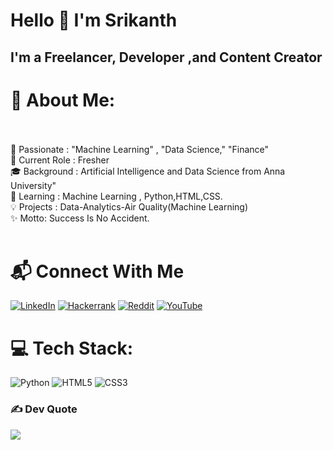 # Hello 👋  I'm Srikanth

## I'm a Freelancer, Developer ,and Content Creator

# 💫 About Me:
<br><br>🌟 Passionate : "Machine Learning" , "Data Science," "Finance" <br>💼 Current Role : Fresher<br>🎓 Background : Artificial Intelligence and Data Science from Anna University"<br>🌱 Learning : Machine Learning , Python,HTML,CSS.<br>💡 Projects : Data-Analytics-Air Quality(Machine Learning)<br>✨ Motto: Success Is No Accident.<br><br>


# 📬 Connect With Me
<!--[![LinkedIn](https://img.shields.io/badge/LinkedIn-%230077B5.svg?logo=linkedin&logoColor=white)](https://linkedin.com/in/https://www.linkedin.com/in/srikanthv3047/) [![Reddit](https://img.shields.io/badge/Reddit-%23FF4500.svg?logo=Reddit&logoColor=white)](https://reddit.com/user/https://www.reddit.com/user/Srikanth_3047/) [![YouTube](https://img.shields.io/badge/YouTube-%23FF0000.svg?logo=YouTube&logoColor=white)](https://youtube.com/@https://www.youtube.com/channel/UC1drMn5skPyZOOpFo3C1Yag)-->
[![LinkedIn](https://img.shields.io/badge/LinkedIn-%230077B5.svg?style=for-the-badge&logo=linkedin&logoColor=white)](https://www.linkedin.com/in/srikanthv3047/)
[![Hackerrank](https://img.shields.io/badge/hackerrank-%2300EA64?style=for-the-badge&logo=hackerrank&logoColor=white)](https://www.hackerrank.com/profile/srikanthv2003b4)
[![Reddit](https://img.shields.io/badge/Reddit-%23FF4500.svg?style=for-the-badge&logo=reddit&logoColor=white)](https://www.reddit.com/user/Srikanth_3047)
[![YouTube](https://img.shields.io/badge/YouTube-%23FF0000.svg?style=for-the-badge&logo=youtube&logoColor=white)](https://www.youtube.com/channel/UC1drMn5skPyZOOpFo3C1Yag)


# 💻 Tech Stack:
![Python](https://img.shields.io/badge/python-3670A0?style=for-the-badge&logo=python&logoColor=ffdd54)    ![HTML5](https://img.shields.io/badge/html5-%23E34F26.svg?style=for-the-badge&logo=html5&logoColor=white)    ![CSS3](https://img.shields.io/badge/css3-%231572B6.svg?style=for-the-badge&logo=css3&logoColor=white)

### ✍️ Dev Quote
![](https://quotes-github-readme.vercel.app/api?type=horizontal&theme=dark)




